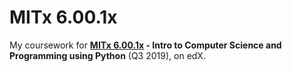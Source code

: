 # MITx 6.00.1x

My coursework for **[MITx 6.00.1x](https://www.edx.org/course?search_query=MITx%3A+6.00.1x) - Intro to Computer Science and Programming using Python** (Q3 2019), on edX.
